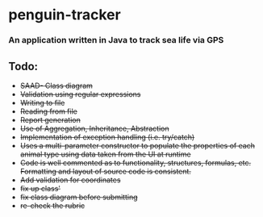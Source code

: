 # penguin-tracker
### An application written in Java to track sea life via GPS

## Todo:

* <del>SAAD- Class diagram</del>
* <del>Validation using regular expressions</del>
* <del>Writing to file</del>
* <del>Reading from file<del> 
* <del>Report generation<del>
* <del>Use of Aggregation, Inheritance, Abstraction</del>
* <del>Implementation of exception handling (i.e. try/catch)<del>
* <del>Uses a multi-parameter constructor to populate the properties of each animal type using data taken from the UI at runtime</del>
* <del>Code is well commented as to functionality, structures, formulas, etc. Formatting and layout of source code is consistent.</del>
* <del>Add validation for coordinates</del>
* <del>fix up class'</del>
* <del>fix class diagram before submitting</del>
* <del>re-check the rubric</del>
